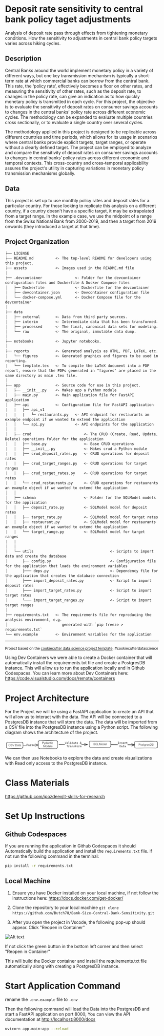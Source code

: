 # Deposit rate sensitivity to central bank policy taget adjustments

Analysis of deposit rate pass through effects from tightening monetary conditions. How the sensitivity to adjustments in central bank policy targets varies across hiking cycles.

## Description

Central Banks around the world implement monetary policy in a variety of different ways, but one key transmission mechanism is typically a short-term rate at which commercial banks can borrow from the central bank. This rate, the ‘policy rate’, effectively becomes a floor on other rates, and measuring the sensitivity of other rates, such as the deposit rate, to changes in the policy rate, can give an indication as to how quickly monetary policy is transmitted in each cycle. For this project, the objective is to evaluate the sensitivity of deposit rates on consumer savings accounts to changes in the central banks’ policy rate across different economic cycles. The methodology can be expanded to evaluate multiple countries cross sectionally, or to evaluate a single country over several cycles.

The methodology applied in this project is designed to be replicable across different countries and time periods, which allows for its usage in scenarios where central banks provide explicit targets, target ranges, or operate without a clearly defined target. The project can be employed to analyze and compare the sensitivity of deposit rates on consumer savings accounts to changes in central banks’ policy rates across different economic and temporal contexts. This cross-country and cross-temporal applicability assures the project's utility in capturing variations in monetary policy transmission mechanisms globally.

## Data

This project is set up to use monthly policy rates and deposit rates for a particular country. For those looking to replicate this analysis on a different country, if a country doesn't have a specific target, it may be extrapolated from a target range. In the example case, we use the midpoint of a range from the Swiss National Bank from 2000-2019, and then a target from 2019 onwards (they introduced a target at that time).

Project Organization
------------

    ├── LICENSE
    ├── README.md          <- The top-level README for developers using this project.
    ├── assets             <- Images used in the README.md file
    |
    ├── .devcontainer               <- Folder for the devcontainer configuration files and Dockerfile & Docker Compose files
    │   ├── Dockerfile              <- Dockerfile for the devcontainer
    │   ├── devcontainer.json       <- Devcontainer configuration file
    │   └── docker-compose.yml      <- Docker Compose file for the devcontainer
    │
    ├── data
    │   ├── external       <- Data from third party sources.
    │   ├── interim        <- Intermediate data that has been transformed.
    │   ├── processed      <- The final, canonical data sets for modeling.
    │   └── raw            <- The original, immutable data dump.
    │
    ├── notebooks          <- Jupyter notebooks. 
    │
    ├── reports            <- Generated analysis as HTML, PDF, LaTeX, etc.
    │   └── figures        <- Generated graphics and figures to be used in reporting.
    |   └── template.tex   <- To compile the LaTeX document into a PDF report, ensure that the PDFs generated in "figures" are placed in the same directory as main .tex file. 
    │
    ├── app                <- Source code for use in this project.
    │   ├── __init__.py    <- Makes app a Python module
    |   ├── main.py        <- Main application file for FastAPI application
    │   ├── api            <- Configuration file for FastAPI application
    |   |   ├── api_v1
    |   |   |   └─ restaurants.py   <- API endpoint for restaurants an example endpoint if we wanted to extend the application    
    │   │   └── api.py              <- API endpoints for the application
    │   │
    │   ├── crud                        <- The CRUD (Create, Read, Update, Delete) operations folder for the application
    │   │   ├── base.py                 <- Base CRUD operations
    |   |   ├── __init__.py             <- Makes crud a Python module
    |   |   ├── crud_deposit_rates.py   <- CRUD operations for deposit rates
    |   |   ├── crud_target_ranges.py   <- CRUD operations for target ranges
    |   |   ├── crud_target_rates.py    <- CRUD operations for target rates
    |   |   └── crud_restaurants.py     <- CRUD operations for restaurants an example object if we wanted to extend the application
    │   │
    │   ├── schema                      <- Folder for the SQLModel models for the application
    │   │   ├── deposit_rate.py         <- SQLModel model for deposit rates
    │   │   ├── target_rate.py          <- SQLModel model for target rates
    │   │   ├── restaurant.py           <- SQLModel model for restaurants an example object if we wanted to extend the application
    |   |   └── target_range.py         <- SQLModel model for target ranges
    |   |  
    │   │
    │   └── utils                                   <- Scripts to import data and create the database
    │       ├── config.py                           <- Configuration file for the application that loads the environment variables
    │       ├─── deps.py                            <- Dependency file for the application that creates the database connection
    │       ├─── import_deposit_rates.py            <- Script to import deposit rates
    │       ├─── import_target_rates.py             <- Script to import target rates
    │       └─── import_target_ranges.py            <- Script to import target ranges
    │   
    ├── requirements.txt   <- The requirements file for reproducing the analysis environment, e.g.
    │                         generated with `pip freeze > requirements.txt`
    └── env.example        <- Environment variables for the application

--------

<p><small>Project based on the <a target="_blank" href="https://drivendata.github.io/cookiecutter-data-science/">cookiecutter data science project template</a>. #cookiecutterdatascience</small></p>

Using Dev Containers we were able to create a Docker container that will automatically install the requirements.txt file and create a PostgresDB instance. This will allow us to run the application locally and in Github Codespaces. You can learn more about Dev Containers here: <https://code.visualstudio.com/docs/remote/containers>

# Project Architecture

For the Project we will be using a FastAPI application to create an API that will allow us to interact with the data. The API will be connected to a PostgresDB instance that will store the data. The data will be imported from a CSV file into the PostgresDB instance using a Python script. The following diagram shows the architecture of the project.

![Alt text](reports/figures/ingestion_pipline.png)

We can then use Notebooks to explore the data and create visualizations with Read only access to the PostgresDB instance. 

# Class Materials

<https://github.com/ipozdeev/it-skills-for-research>

# Set Up Instructions

## Github Codespaces

If you are running the application in Github Codespaces it should Automatically build the application and install the ```requirements.txt``` file. if not run the following command in the terminal:

```bash
pip install -r requirements.txt
```

## Local Machine

1. Ensure you have Docker installed on your local machine, if not follow the instructions here: <https://docs.docker.com/get-docker/>

2. Clone the repository to your local machine
   ```git clone https://github.com/Butch78/Bank-Size-Central-Bank-Sensitivity.git```

3. After you open the project in Vscode, the following pop-up should appear. Click "Reopen in Container"

![Alt text](assets/dev_containter_popup.png)

If not click the green button in the bottom left corner and then select "Reopen in Container"

This will build the Docker container and install the requirements.txt file automatically along with creating a PostgresDB instance.

# Start Application Command

rename the ```.env.example``` file to ```.env```

Then the following command will load the Data into the PostgresDB and start a FastAPI application on port 8000, You can view the API documentation at <http://localhost:8000/docs>

```bash
uvicorn app.main:app --reload
```
